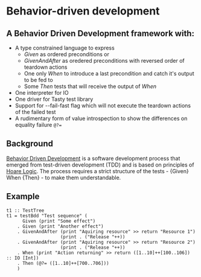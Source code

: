 # Behavior-driven development 

## A Behavior Driven Development framework with:

* A type constrained language to express
  *  *Given* as ordered preconditions or
  *  *GivenAndAfter* as oredered preconditions with reversed order of teardown actions
  *  One only *When* to introduce a last precondition and catch it's output to be fed to
  *  Some *Then* tests that will receive the output of *When* 
* One interpreter for IO
* One driver for Tasty test library
* Support for --fail-fast flag which will not execute the teardown actions of the failed test
* A rudimentary form of value introspection to show the differences on equality failure `@?=`

## Background

[Behavior Driven Development](https://en.wikipedia.org/wiki/Behavior-driven_development) is a software development process that emerged from test-driven development (TDD) and is based on principles of [Hoare Logic](https://en.wikipedia.org/wiki/Hoare_logic). The process requires a strict structure of the tests - {Given} When {Then} - to make them understandable.

## Example

```
t1 :: TestTree
t1 = testBdd "Test sequence" (
      Given (print "Some effect")
    . Given (print "Another effect")
    . GivenAndAfter (print "Aquiring resource" >> return "Resource 1")
                    (print . ("Release "++))
    . GivenAndAfter (print "Aquiring resource" >> return "Resource 2")
                    (print . ("Release "++))
    . When (print "Action returning" >> return ([1..10]++[100..106]) :: IO [Int])
    . Then (@?= ([1..10]++[700..706]))
    )
```
